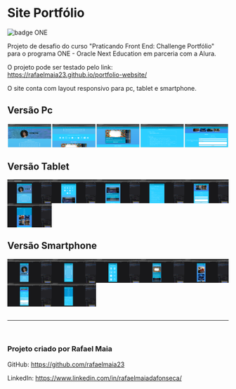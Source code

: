 # Site Portfólio

<img src="./readme-imgs/Badge-Portfólio.png" alt="badge ONE" style="width: 200px;"/>

Projeto de desafio do curso "Praticando Front End: Challenge Portfólio" para o programa ONE - Oracle Next Education em parceria com a Alura.

O projeto pode ser testado pelo link: <https://rafaelmaia23.github.io/portfolio-website/>

O site conta com layout responsivo para pc, tablet e smartphone.

## Versão Pc

<div style="display: flex; justify-content: flex-start; align-itens: flex-start; flex-wrap: wrap; width: 100%;">
   <img src="./readme-imgs/pc/Screenshot_20241028_170926.png" alt="site portfolio versão pc" style="width: 20%;">
   <img src="./readme-imgs/pc/Screenshot_20241028_171001.png" alt="site portfolio versão pc" style="width: 20%;">
   <img src="./readme-imgs/pc/Screenshot_20241028_171017.png" alt="site portfolio versão pc" style="width: 20%;">
   <img src="./readme-imgs/pc/Screenshot_20241028_171054.png" alt="site portfolio versão pc" style="width: 20%;">
   <img src="./readme-imgs/pc/Screenshot_20241028_171109.png" alt="site portfolio versão pc" style="width: 20%;">
</div>

## Versão Tablet

<div style="display: flex; justify-content: flex-start; align-itens: flex-start; flex-wrap: wrap; width: 100%;">
    <img src="./readme-imgs/tablet/Screenshot_20241028_171617.png" alt="site portfolio versão tablet" style="width: 20%;">
    <img src="./readme-imgs/tablet/Screenshot_20241028_171627.png" alt="site portfolio versão tablet" style="width: 20%;">
    <img src="./readme-imgs/tablet/Screenshot_20241028_171638.png" alt="site portfolio versão tablet" style="width: 20%;">
    <img src="./readme-imgs/tablet/Screenshot_20241028_171648.png" alt="site portfolio versão tablet" style="width: 20%;">
    <img src="./readme-imgs/tablet/Screenshot_20241028_171710.png" alt="site portfolio versão tablet" style="width: 20%;">
    <img src="./readme-imgs/tablet/Screenshot_20241028_171725.png" alt="site portfolio versão tablet" style="width: 20%;">

</div>

## Versão Smartphone

<div style="display: flex; justify-content: flex-start; align-itens: flex-start; flex-wrap: wrap; width: 100%;">
   <img src="./readme-imgs/smartphone/Screenshot_20241028_171307.png" alt="site portfolio versão smartphone" style="width: 20%;">
   <img src="./readme-imgs/smartphone/Screenshot_20241028_171319.png" alt="site portfolio versão smartphone" style="width: 20%;">
   <img src="./readme-imgs/smartphone/Screenshot_20241028_171332.png" alt="site portfolio versão smartphone" style="width: 20%;">
   <img src="./readme-imgs/smartphone/Screenshot_20241028_171344.png" alt="site portfolio versão smartphone" style="width: 20%;">
   <img src="./readme-imgs/smartphone/Screenshot_20241028_171404.png" alt="site portfolio versão smartphone" style="width: 20%;">
   <img src="./readme-imgs/smartphone/Screenshot_20241028_171417.png" alt="site portfolio versão smartphone" style="width: 20%;">
   <img src="./readme-imgs/smartphone/Screenshot_20241028_171449.png" alt="site portfolio versão smartphone" style="width: 20%;">
</div>

<br>
<hr>
<br>

### Projeto criado por Rafael Maia

GitHub: <https://github.com/rafaelmaia23>

LinkedIn: <https://www.linkedin.com/in/rafaelmaiadafonseca/>
